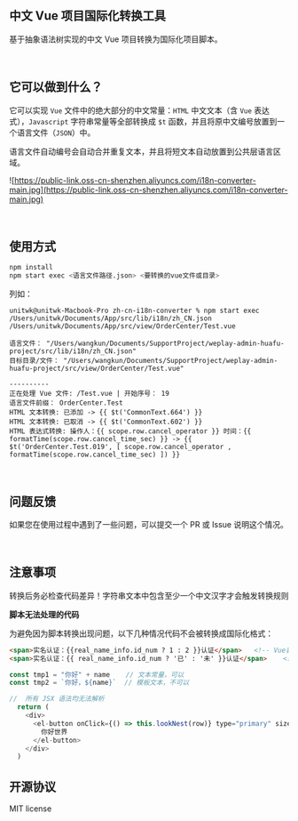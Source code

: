 中文 Vue 项目国际化转换工具
-----
基于抽象语法树实现的中文 Vue 项目转换为国际化项目脚本。

<br />

它可以做到什么？
-----
它可以实现  `Vue` 文件中的绝大部分的中文常量：`HTML` 中文文本（含 `Vue` 表达式），`Javascript` 字符串常量等全部转换成 `$t` 函数，并且将原中文编号放置到一个语言文件（`JSON`）中。

语言文件自动编号会自动合并重复文本，并且将短文本自动放置到公共层语言区域。

![https://public-link.oss-cn-shenzhen.aliyuncs.com/i18n-converter-main.jpg](https://public-link.oss-cn-shenzhen.aliyuncs.com/i18n-converter-main.jpg)


<br />

使用方式
-----
```bash
npm install
npm start exec <语言文件路径.json> <要转换的vue文件或目录>
```

列如：

```
unitwk@unitwk-Macbook-Pro zh-cn-i18n-converter % npm start exec /Users/unitwk/Documents/App/src/lib/i18n/zh_CN.json /Users/unitwk/Documents/App/src/view/OrderCenter/Test.vue

语言文件： "/Users/wangkun/Documents/SupportProject/weplay-admin-huafu-project/src/lib/i18n/zh_CN.json"
目标目录/文件： "/Users/wangkun/Documents/SupportProject/weplay-admin-huafu-project/src/view/OrderCenter/Test.vue"

----------
正在处理 Vue 文件: /Test.vue | 开始序号： 19
语言文件前缀： OrderCenter.Test
HTML 文本转换: 已添加 -> {{ $t('CommonText.664') }}
HTML 文本转换: 已取消 -> {{ $t('CommonText.602') }}
HTML 表达式转换: 操作人：{{ scope.row.cancel_operator }} 时间：{{ formatTime(scope.row.cancel_time_sec) }} -> {{ $t('OrderCenter.Test.019', [ scope.row.cancel_operator , formatTime(scope.row.cancel_time_sec) ]) }}

```

<br />

问题反馈
-----
如果您在使用过程中遇到了一些问题，可以提交一个 PR 或 Issue 说明这个情况。

<br />


注意事项
-----
转换后务必检查代码差异！字符串文本中包含至少一个中文汉字才会触发转换规则

**脚本无法处理的代码**

为避免因为脚本转换出现问题，以下几种情况代码不会被转换成国际化格式：

```html
<span>实名认证：{{real_name_info.id_num ? 1 : 2 }}认证</span>   <!-- Vue表达式内不含中文，可以 -->
<span>实名认证：{{ real_name_info.id_num ? '已' : '未' }}认证</span>    <!-- Vue表达式内含中文，不可以 -->
```

```javascript
const tmp1 = "你好" + name    // 文本常量，可以
const tmp2 = `你好，${name}`  // 模板文本，不可以
```

```javascript
//  所有 JSX 语法均无法解析
  return (
    <div>
      <el-button onClick={() => this.lookNest(row)} type="primary" size="small">
        你好世界
      </el-button>
    </div>
  )
```


开源协议
-----
MIT license

<br />

